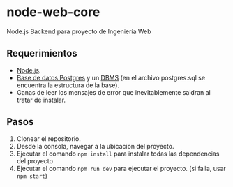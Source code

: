 # node-web-core
Node.js Backend para proyecto de Ingeniería Web

## Requerimientos

- [Node.js](https://nodejs.org/en/).
- [Base de datos Postgres](https://www.postgresql.org/) y un [DBMS](https://www.pgadmin.org/) (en el archivo postgres.sql se encuentra la estructura de la base).
- Ganas de leer los mensajes de error que inevitablemente saldran al tratar de instalar.

## Pasos

1. Clonear el repositorio.
2. Desde la consola, navegar a la ubicacion del proyecto.
3. Ejecutar el comando `npm install` para instalar todas las dependencias del proyecto
4. Ejecutar el comando `npm run dev` para ejecutar el proyecto. (si falla, usar `npm start`)
